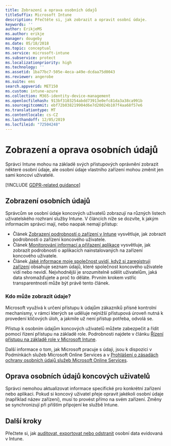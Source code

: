 ```yaml
---
title: Zobrazení a oprava osobních údajů
titleSuffix: Microsoft Intune
description: Přečtěte si, jak zobrazit a opravit osobní údaje.
keywords: ''
author: ErikjeMS
ms.author: erikje
manager: dougeby
ms.date: 05/18/2018
ms.topic: conceptual
ms.service: microsoft-intune
ms.subservice: protect
ms.localizationpriority: high
ms.technology: ''
ms.assetid: 1ba77bc7-505e-4eca-a49e-dcdaa75d0043
ms.reviewer: angerobe
ms.suite: ems
search.appverid: MET150
ms.custom: intune-azure
ms.collection: M365-identity-device-management
ms.openlocfilehash: 913bf3103254abdd73913e0efc81da3a38ca991b
ms.sourcegitcommit: ebf72b038219904d6e7d20024b107f4aa68f57e6
ms.translationtype: MT
ms.contentlocale: cs-CZ
ms.lasthandoff: 12/05/2019
ms.locfileid: "72504248"
---
```

# <a name="view-and-correct-personal-data"></a>Zobrazení a oprava osobních údajů

Správci Intune mohou na základě svých přístupových oprávnění zobrazit některé osobní údaje, ale osobní údaje vlastního zařízení mohou změnit jen sami koncoví uživatelé.

[!INCLUDE [GDPR-related guidance](../includes/gdpr-dsr-and-stp-note.md)]


## <a name="view-personal-data"></a>Zobrazení osobních údajů

Správcům se osobní údaje koncových uživatelů zobrazují na různých listech uživatelského rozhraní služby Intune. V článcích níže se dozvíte, k jakým informacím správci mají, nebo naopak nemají přístup:
- Článek [Zobrazení podrobností o zařízení v Intune](../remote-actions/device-inventory.md) vysvětluje, jak zobrazit podrobnosti o zařízení koncového uživatele.
- Článek [Monitorování informací a přiřazení aplikace](../apps/apps-monitor.md) vysvětluje, jak zobrazit podrobnosti o aplikacích nainstalovaných na zařízení koncového uživatele.
- Článek [Jaké informace moje společnost uvidí, když si zaregistruji zařízení](https://docs.microsoft.com/intune-user-help/what-info-can-your-company-see-when-you-enroll-your-device-in-intune) obsahuje seznam údajů, které společnost koncového uživatele vidí nebo nevidí. Nejvhodnější je srozumitelně sdělit uživatelům, jaká data shromažďujete a proč to děláte. Prvním krokem vstříc transparentnosti může být právě tento článek.

### <a name="who-can-view-the-data"></a>Kdo může zobrazit údaje?

Microsoft využívá k určení přístupu k údajům zákazníků přísné kontrolní mechanismy, v rámci kterých se uděluje nejnižší přístupová úroveň nutná k provedení klíčových úloh, a jakmile už není přístup potřeba, odvolá se. 

Přístup k osobním údajům koncových uživatelů můžete zabezpečit a řídit pomocí řízení přístupu na základě role. Podrobnosti najdete v článku [Řízení přístupu na základě role v Microsoft Intune](../fundamentals/role-based-access-control.md).

Další informace o tom, jak Microsoft pracuje s údaji, jsou k dispozici v Podmínkách služeb Microsoft Online Services a v [Prohlášení o zásadách ochrany osobních údajů služeb Microsoft Online Services](https://go.microsoft.com/fwlink/p/?linkid=131004&clcid=0x409). 

## <a name="correct-end-user-personal-data"></a>Oprava osobních údajů koncových uživatelů

Správci nemohou aktualizovat informace specifické pro konkrétní zařízení nebo aplikaci. Pokud si koncový uživatel přeje opravit jakékoli osobní údaje (například název zařízení), musí to provést přímo na svém zařízení. Změny se synchronizují při příštím připojení ke službě Intune.


## <a name="next-steps"></a>Další kroky

Přečtete si, jak [auditovat, exportovat nebo odstranit](privacy-data-audit-export-delete.md) osobní data evidovaná v Intune.
